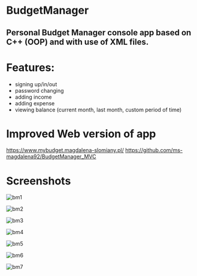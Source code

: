 # BudgetManager
## Personal Budget Manager console app based on C++ (OOP) and with use of XML files.

# Features:
- signing up/in/out
- password changing 
- adding income
- adding expense
- viewing balance (current month, last month, custom period of time)

# Improved Web version of app
https://www.mybudget.magdalena-slomiany.pl/
https://github.com/ms-magdalena92/BudgetManager_MVC

# Screenshots
![bm1](https://user-images.githubusercontent.com/59318234/120065548-238a4100-c072-11eb-813a-437d3e7f795b.png)

![bm2](https://user-images.githubusercontent.com/59318234/120065550-24bb6e00-c072-11eb-97eb-254f99d3d006.png)

![bm3](https://user-images.githubusercontent.com/59318234/120065551-24bb6e00-c072-11eb-851d-99d49b5c118d.png)

![bm4](https://user-images.githubusercontent.com/59318234/120065552-25540480-c072-11eb-9e8e-e6b359069b61.png)

![bm5](https://user-images.githubusercontent.com/59318234/120065554-25540480-c072-11eb-9a24-80273f2ba1fb.png)

![bm6](https://user-images.githubusercontent.com/59318234/120065555-25ec9b00-c072-11eb-967e-539a07b4a587.png)

![bm7](https://user-images.githubusercontent.com/59318234/120065556-25ec9b00-c072-11eb-9f9d-acc9d5da2392.png)
